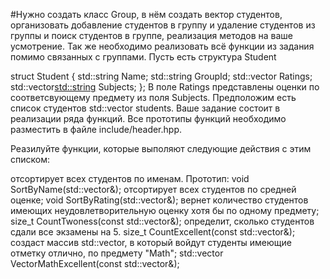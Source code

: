 #Нужно создать класс Group, в нём создать вектор студентов, организовать добавление студентов в группу и удаление студентов из группы и поиск студентов в группе, реализация методов на ваше усмотрение. Так же необходимо реализовать всё функции из задания помимо связанных с группами.
Пусть есть структура Student

struct Student
{
  std::string Name;
  std::string GroupId;
  std::vector<unsigned> Ratings;
  std::vector<std::string> Subjects;
};
В поле Ratings представлены оценки по соответсвующему предмету из поля Subjects. Предположим есть список студентов std::vector<Student> students. Ваше задание состоит в реализации ряда функций. Все прототипы функций необходимо разместить в файле include/header.hpp.

Реазилуйте функции, которые выполяют следующие действия с этим списком:

отсортирует всех студентов по именам. Прототип:
void SortByName(std::vector<Student>&);
отсортирует всех студентов по средней оценке;
void SortByRating(std::vector<Student>&);
вернет количество студентов имеющих неудовлетворительную оценку хотя бы по одному предмету;
size_t CountTwoness(const std::vector<Student>&);
определит, сколько студентов сдали все экзамены на 5.
size_t CountExcellent(const std::vector<Student>&);
создаст массив std::vector<Student>, в который войдут студенты имеющие отметку отлично, по предмету "Math";
std::vector<Student> VectorMathExcellent(const std::vector<Student>&);
